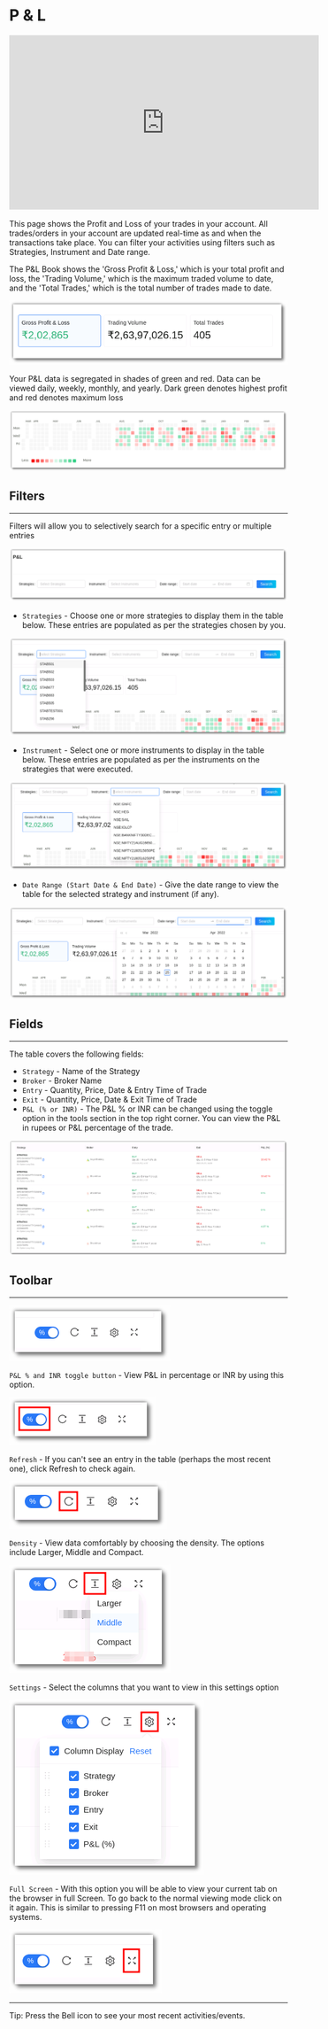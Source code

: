 # P & L

<iframe width="560" height="315" src="https://www.youtube.com/embed/y7ry8Bmz8QM" frameborder="0" allow="accelerometer; autoplay; encrypted-media; gyroscope; picture-in-picture" allowfullscreen></iframe>

This page shows the Profit and Loss of your trades in your account. All trades/orders in your account are updated real-time as and when the transactions take place. You can filter your activities using filters such as Strategies, Instrument and Date range.

The P&L Book shows the 'Gross Profit & Loss,' which is your total profit and loss, the 'Trading Volume,' which is the maximum traded volume to date, and the 'Total Trades,' which is the total number of trades made to date.

![PnLBook](imgs/pnl1.png)

Your P&L data is segregated in shades of green and red. Data can be viewed daily, weekly, monthly, and yearly. Dark green denotes highest profit and red denotes maximum loss

![PnLBook](imgs/pnl2.png)

## Filters
---
Filters will allow you to selectively search for a specific entry or multiple entries

![PnLBook](imgs/pnl3.png)

* `Strategies` - Choose one or more strategies to display them in the table below. 
These entries are populated as per the strategies chosen by you.

![PnLBook](imgs/pnl4.png)

* `Instrument` - Select one or more instruments to display in the table below. 
These entries are populated as per the instruments on the strategies that were executed. 

![PnLBook](imgs/pnl5.png)

* `Date Range (Start Date & End Date)` - Give the date range to view the table for the selected  strategy and instrument (if any).

![PnLBook](imgs/pnl6.png)

## Fields
---
The table covers the following fields:
 
* `Strategy` - Name of the Strategy
* `Broker` - Broker Name
* `Entry` - Quantity, Price, Date & Entry Time of Trade
* `Exit` - Quantity, Price, Date & Exit Time of Trade
* `P&L (% or INR)` - The P&L % or INR can be changed using the toggle option in the tools section in the top right corner. You can view the P&L in rupees or P&L percentage of the trade.


[ ![PnLBook](imgs/pnl7.png "Click to Enlarge or Ctrl+Click to open in a new Tab") ](imgs/pnl7.png)

## Toolbar
---
![Filters](imgs/toolbar1.png)

`P&L % and INR toggle button` - View P&L in percentage or INR by using this option. 

![Filters](imgs/toolbar2.png)

`Refresh` - If you can't see an entry in the table (perhaps the most recent one), click Refresh to check again.

![Filters](imgs/toolbar3.png)

`Density` - View data comfortably by choosing the density. The options include Larger, Middle and Compact. 

![Filters](imgs/toolbar4.png)

`Settings` - Select the columns that you want to view in this settings option

![Filters](imgs/toolbar5.png)

`Full Screen` - With this option you will be able to view your current tab on the browser in full Screen. To go back to the normal viewing mode click on it again. This is similar to pressing F11 on most browsers and operating systems.

![Filters](imgs/toolbar6.png)

---

Tip: Press the Bell icon to see your most recent activities/events.